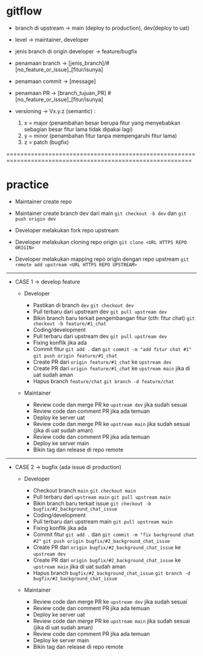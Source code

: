 # gitflow

- branch di upstream -> main (deploy to production), dev(deploy to uat)
- level -> maintainer, developer

- jenis branch di origin developer -> feature/bugfix

- penamaan branch -> [jenis_branch]/#[no_feature_or_issue]_[fitur/isunya]
- penamaan commit -> [message]
- penamaan PR -> [branch_tujuan_PR] #[no_feature_or_issue]_[fitur/isunya]

- versioning -> Vx.y.z (semantic) :
  1. x = major (penambahan besar berupa fitur yang menyebabkan sebagian besar fitur lama tidak dipakai lagi)
  2. y = minor (penambahan fitur tanpa mempengaruhi fitur lama)
  3. z = patch (bugfix)

===========================================================================================================

# practice

- Maintainer create repo
- Maintainer create branch dev dari main
  `git checkout -b dev` dan `git push origin dev`

- Developer melakukan fork repo upstream
- Developer melakukan cloning repo origin
  `git clone <URL HTTPS REPO ORIGIN>`
- Developer melakukan mapping repo origin dengan repo upstream
  `git remote add upstream <URL HTTPS REPO UPSTREAM>`

--------------------------------------------------------------------------------------------------
- CASE 1 -> develop feature
  * Developer
    - Pastikan di branch `dev`
      `git checkout dev`
    - Pull terbaru dari upstream dev
      `git pull upstream dev`
    - Bikin branch baru terkait pengembangan fitur (cth: fitur chat)
      `git checkout -b feature/#1_chat`
    - Coding/development
    - Pull terbaru dari upstream dev
      `git pull upstream dev`
    - Fixing konflik jika ada
    - Commit fitur
      `git add .` dan `git commit -m "add fitur chat #1"`
      `git push origin feature/#1_chat`
    - Create PR dari `origin feature/#1_chat` ke `upstream dev`
    - Create PR dari `origin feature/#1_chat` ke `upstream main` jika di uat sudah aman
    - Hapus branch `feature/chat`
      `git branch -d feature/chat`

  * Maintainer
    - Review code dan merge PR ke `upstream dev` jika sudah sesuai
    - Review code dan comment PR jika ada temuan
    - Deploy ke server uat
    - Review code dan merge PR ke `upstream main` jika sudah sesuai (jika di uat sudah aman)
    - Review code dan comment PR jika ada temuan
    - Deploy ke server main
    - Bikin tag dan release di repo remote

--------------------------------------------------------------------------------------------------
- CASE 2 -> bugfix (ada issue di production)
  * Developer
    - Checkout branch `main`
      `git checkout main`
    - Pull terbaru dari `upstream main`
      `git pull upstream main`
    - Bikin branch baru terkait issue
      `git checkout -b bugfix/#2_background_chat_issue`
    - Coding/development
    - Pull terbaru dari upstream main
      `git pull upstream main`
    - Fixing konflik jika ada
    - Commit fitur
      `git add .` dan `git commit -m "fix background chat #2"`
      `git push origin bugfix/#2_background_chat_issue`
    - Create PR dari `origin bugfix/#2_background_chat_issue` ke `upstream dev`
    - Create PR dari `origin bugfix/#2_background_chat_issue` ke `upstream main` jika di uat sudah aman
    - Hapus branch `bugfix/#2_background_chat_issue`
      `git branch -d bugfix/#2_background_chat_issue`

  * Maintainer
    - Review code dan merge PR ke `upstream dev` jika sudah sesuai
    - Review code dan comment PR jika ada temuan
    - Deploy ke server uat
    - Review code dan merge PR ke `upstream main` jika sudah sesuai (jika di uat sudah aman)
    - Review code dan comment PR jika ada temuan
    - Deploy ke server main
    - Bikin tag dan release di repo remote